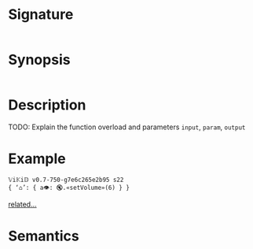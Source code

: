# Signature
```vikid-signature
```

# Synopsis
```vikid-synopsis
```

# Description
TODO: Explain the function overload and parameters `input`, `param`, `output`

# Example
```vikid-script
𝕍i𝕂i𝔻 v0.7-750-g7e6c265e2b95 s22
{ ‘⌂’: { a👁: 🔇.«setVolume»(6) } }
```


[related...](param)

# Semantics